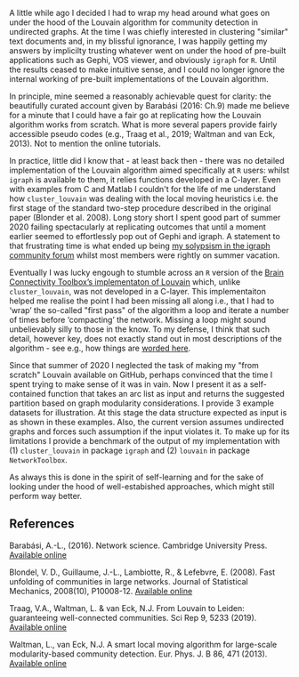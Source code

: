 A little while ago I decided I had to wrap my head around what goes on under the hood of the Louvain algorithm for community detection in undirected graphs. At the time I was chiefly interested in clustering "similar" text documents and, in my blissful ignorance, I was happily getting my answers by implicilty trusting  whatever went on under the hood of pre-built applications such as Gephi, VOS viewer, and obviously `igraph` for `R`. Until the results ceased to make intuitive sense, and I could no longer ignore the internal working of pre-built implementations of the Louvain algorithm.

In principle, mine seemed a reasonably achievable quest for clarity: the beautifully curated account given by Barabási (2016: Ch.9) made me believe for a minute that I could have a fair go at replicating how the Louvain algorithm works from scratch. What is more several papers provide fairly accessible pseudo codes (e.g., Traag et al., 2019; Waltman and van Eck, 2013). Not to mention the online tutorials.

In practice, little did I know that - at least back then - there was no detailed implementation of the Louvain algorithm aimed specifically at `R` users: whilst `igraph` is available to them, it relies functions developed in a C-layer. Even with examples from C and Matlab I couldn't for the life of me understand how `cluster_louvain` was dealing with the local moving heuristics i.e. the first stage of the standard two-step procedure described in the original paper (Blonder et al. 2008).
Long story short I spent good part of summer 2020 failing spectacularly at replicating outcomes that until a moment earlier seemed to effortlessly pop out of Gephi and igraph. A statement to that frustrating time is what ended up being  [my solypsism in the igraph community forum](https://igraph.discourse.group/t/details-for-cluster-louvain-local-moving-heuristic-for-r-users/380) whilst most members were rightly on summer vacation.

Eventually I was lucky engough to stumble across an `R` version of the [Brain Connectivity Toolbox’s implementaton of Louvain](https://rdrr.io/github/AlexChristensen/NetworkToolbox/src/R/louvain.R) which, unlike `cluster_louvain`, was not developed in a C-layer. This implementaiton helped me realise the point I had been missing all along i.e., that I had to ‘wrap’ the so-called "first pass" of the algorithm a loop and iterate a number of times before ‘compacting’ the network. Missing a loop might sound unbelievably silly to those in the know. To my defense, I think that such detail, however key, does not exactly stand out in most descriptions of the algorithm - see e.g., how things are [worded here](https://www.r-bloggers.com/community-detection-with-louvain-and-infomap/).

Since that summer of 2020 I neglected the task of making my "from scratch" Louvain available on GitHub, perhaps convinced that the time I spent trying to make sense of it was in vain. Now I present it as a self-contained function that takes an arc list as input and returns the suggested partition based on graph modularity considerations. I provide 3 example datasets for illustration.  At this stage the data structure expected as input is as shown in these examples. Also, the current version assumes undirected graphs and forces such assumption if the input violates it. To make up for its limitations I provide a benchmark of the output of my implementation with (1) `cluster_louvain` in package `igraph` and (2) `louvain` in package `NetworkToolbox`.

As always this is done in the spirit of self-learning and for the sake of looking under the hood of well-estabished approaches, which might still perform way better.


## References
Barabási, A.-L., (2016). Network science. Cambridge University Press. [Available online](https://networksciencebook.com/chapter/9#introduction9) 

Blondel, V. D., Guillaume, J.-L., Lambiotte, R., & Lefebvre, E. (2008). Fast unfolding of communities in large networks. Journal of Statistical Mechanics, 2008(10), P10008-12. [Available online](https://doi.org/10.1088/1742-5468/2008/10/P10008)

Traag, V.A., Waltman, L. & van Eck, N.J. From Louvain to Leiden: guaranteeing well-connected communities. Sci Rep 9, 5233 (2019). [Available online](https://doi.org/10.1038/s41598-019-41695-z)

Waltman, L., van Eck, N.J. A smart local moving algorithm for large-scale modularity-based community detection. Eur. Phys. J. B 86, 471 (2013). [Available online](https://doi.org/10.1140/epjb/e2013-40829-0)
